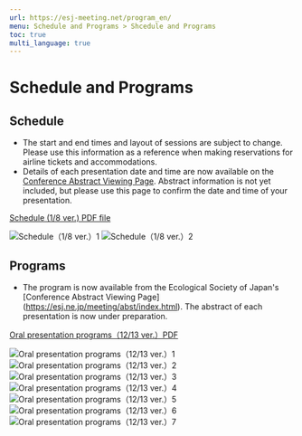 ```yaml
---
url: https://esj-meeting.net/program_en/
menu: Schedule and Programs > Shcedule and Programs
toc: true
multi_language: true
---
```


# Schedule and Programs

## Schedule
<!---以下の一点目は、html作成時に赤字にしてください--->
- The start and end times and layout of sessions are subject to change. Please use this information as a reference when making reservations for airline tickets and accommodations.
- Details of each presentation date and time are now available on the [Conference Abstract Viewing Page](https://esj.ne.jp/meeting/abst/index.html). Abstract information is not yet included, but please use this page to confirm the date and time of your presentation.

[Schedule (1/8 ver.) PDF file](../media/ESJ72_timetable_20250108_en.pdf)

![Schedule（1/8 ver.）1](../media/ESJ72_timetable_20250108_en-01.png)
![Schedule（1/8 ver.）2](../media/ESJ72_timetable_20250108_en-02.png)

## Programs

- The program is now available from the Ecological Society of Japan's [Conference Abstract Viewing Page] (https://esj.ne.jp/meeting/abst/index.html). The abstract of each presentation is now under preparation.

[Oral presentation programs（12/13 ver.）PDF](../media/EN_ESJ72_Oral_20241212.pdf)

![Oral presentation programs（12/13 ver.）1](../media/EN_ESJ72_Oral_20241212-01.png)
![Oral presentation programs（12/13 ver.）2](../media/EN_ESJ72_Oral_20241212-02.png)
![Oral presentation programs（12/13 ver.）3](../media/EN_ESJ72_Oral_20241212-03.png)
![Oral presentation programs（12/13 ver.）4](../media/EN_ESJ72_Oral_20241212-04.png)
![Oral presentation programs（12/13 ver.）5](../media/EN_ESJ72_Oral_20241212-05.png)
![Oral presentation programs（12/13 ver.）6](../media/EN_ESJ72_Oral_20241212-06.png)
![Oral presentation programs（12/13 ver.）7](../media/EN_ESJ72_Oral_20241212-07.png)
